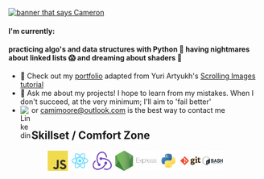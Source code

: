 <!--
**octanym/octanym** is a ✨ _special_ ✨ repository because its `README.md` (this file) appears on your GitHub profile.
-->
<a target="_blank" href="https://www.cameronjmoore.com/"><img src="https://github.com/octanym/octanym/blob/main/header.png" alt="banner that says Cameron"></a>

#### I'm currently:
#### practicing algo's and data structures with Python 🐍 having nightmares about linked lists 😱 and dreaming about shaders 🔮
- 🤩 Check out my [portfolio](https://www.cameronjmoore.com/) adapted from Yuri Artyukh's [Scrolling Images tutorial](https://www.youtube.com/watch?v=ivg603bYDk8&t=4062s)
- 🤔 Ask me about my projects! I hope to learn from my mistakes. When I don't succeed, at the very minimum; I'll aim to 'fail better'
- <a target="_blank" href="https://www.linkedin.com/in/aryclenio-barros-060322135/"><img align="left" alt="Linkedin" width="22px" src="https://cdn.jsdelivr.net/npm/simple-icons@v3/icons/linkedin.svg" /></a>or camjmoore@outlook.com is the best way to contact me

## Skillset / Comfort Zone  
<div align="center">
<img height="40" src="https://raw.githubusercontent.com/github/explore/80688e429a7d4ef2fca1e82350fe8e3517d3494d/topics/javascript/javascript.png">
<img height="40" src="https://raw.githubusercontent.com/github/explore/80688e429a7d4ef2fca1e82350fe8e3517d3494d/topics/react/react.png">
<img height="40" src="https://raw.githubusercontent.com/github/explore/80688e429a7d4ef2fca1e82350fe8e3517d3494d/topics/redux/redux.png">
<img height="40" src="https://raw.githubusercontent.com/github/explore/80688e429a7d4ef2fca1e82350fe8e3517d3494d/topics/nodejs/nodejs.png">
<img height="40" src="https://raw.githubusercontent.com/github/explore/80688e429a7d4ef2fca1e82350fe8e3517d3494d/topics/express/express.png">
<img height="40" src="https://raw.githubusercontent.com/github/explore/80688e429a7d4ef2fca1e82350fe8e3517d3494d/topics/python/python.png">
<img height="40" src="https://raw.githubusercontent.com/github/explore/80688e429a7d4ef2fca1e82350fe8e3517d3494d/topics/git/git.png">
<img height="40" src="https://raw.githubusercontent.com/github/explore/80688e429a7d4ef2fca1e82350fe8e3517d3494d/topics/bash/bash.png">
</div>
